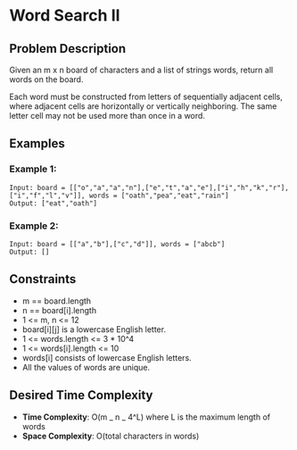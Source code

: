 # Word Search II

## Problem Description

Given an m x n board of characters and a list of strings words, return all words on the board.

Each word must be constructed from letters of sequentially adjacent cells, where adjacent cells are horizontally or vertically neighboring. The same letter cell may not be used more than once in a word.

## Examples

### Example 1:

```
Input: board = [["o","a","a","n"],["e","t","a","e"],["i","h","k","r"],["i","f","l","v"]], words = ["oath","pea","eat","rain"]
Output: ["eat","oath"]
```

### Example 2:

```
Input: board = [["a","b"],["c","d"]], words = ["abcb"]
Output: []
```

## Constraints

- m == board.length
- n == board[i].length
- 1 <= m, n <= 12
- board[i][j] is a lowercase English letter.
- 1 <= words.length <= 3 \* 10^4
- 1 <= words[i].length <= 10
- words[i] consists of lowercase English letters.
- All the values of words are unique.

## Desired Time Complexity

- **Time Complexity**: O(m _ n _ 4^L) where L is the maximum length of words
- **Space Complexity**: O(total characters in words)
